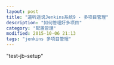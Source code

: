 ```yaml
---
layout: post
title: "道听途说Jenkins系统9 - 多项目管理"
description: "如何管理好多项目"
category: "配置管理"
modified: 2015-10-06 21:13
tags: "jenkins 多项目管理"
---
```

"test-jb-setup"
